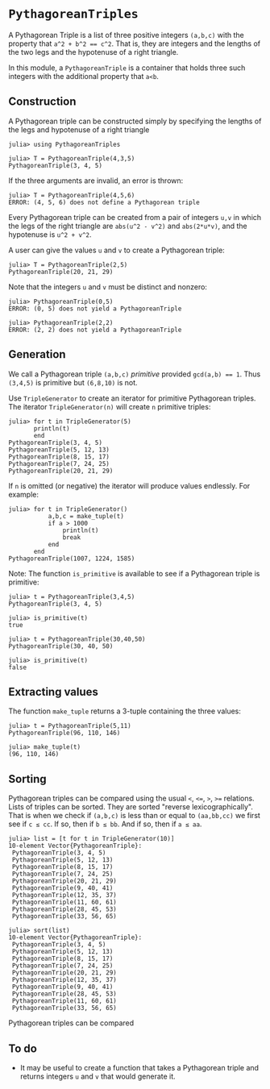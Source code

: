 # `PythagoreanTriples`
 
A Pythagorean Triple is a list of three positive integers `(a,b,c)` 
with the property that `a^2 + b^2 == c^2`. That is, they are integers and the lengths
of the two legs and the hypotenuse of a right triangle.

In this module, a `PythagoreanTriple` is a container that holds three such integers
with the additional property that `a<b`. 

## Construction

A Pythagorean triple can be constructed simply by specifying the lengths of the legs
and hypotenuse of a right triangle

```
julia> using PythagoreanTriples

julia> T = PythagoreanTriple(4,3,5)
PythagoreanTriple(3, 4, 5)
```

If the three arguments are invalid, an error is thrown:
```
julia> T = PythagoreanTriple(4,5,6)
ERROR: (4, 5, 6) does not define a Pythagorean triple
```



Every Pythagorean triple can be created from a pair of integers `u,v` in which the 
legs of the right triangle are `abs(u^2 - v^2)` and `abs(2*u*v)`, and the hypotenuse is
`u^2 + v^2`. 

A user can give the values `u` and `v` to create a Pythagorean triple:
```
julia> T = PythagoreanTriple(2,5)
PythagoreanTriple(20, 21, 29)
```

Note that the integers `u` and `v` must be distinct and nonzero:
```
julia> PythagoreanTriple(0,5)
ERROR: (0, 5) does not yield a PythagoreanTriple

julia> PythagoreanTriple(2,2)
ERROR: (2, 2) does not yield a PythagoreanTriple
```

## Generation

We call a Pythagorean triple `(a,b,c)` *primitive* provided `gcd(a,b) == 1`. 
Thus `(3,4,5)` is primitive but `(6,8,10)` is not. 

Use `TripleGenerator` to create an iterator for primitive Pythagorean triples. The
iterator `TripleGenerator(n)` will create `n` primitive triples:
```
julia> for t in TripleGenerator(5)
       println(t)
       end
PythagoreanTriple(3, 4, 5)
PythagoreanTriple(5, 12, 13)
PythagoreanTriple(8, 15, 17)
PythagoreanTriple(7, 24, 25)
PythagoreanTriple(20, 21, 29)
```

If `n` is omitted (or negative) the iterator will produce values endlessly.
For example:
```
julia> for t in TripleGenerator()
           a,b,c = make_tuple(t)
           if a > 1000
               println(t)
               break
           end
       end
PythagoreanTriple(1007, 1224, 1585)
```

Note: The function `is_primitive` is available to see if a Pythagorean triple
is primitive:
```
julia> t = PythagoreanTriple(3,4,5)
PythagoreanTriple(3, 4, 5)

julia> is_primitive(t)
true

julia> t = PythagoreanTriple(30,40,50)
PythagoreanTriple(30, 40, 50)

julia> is_primitive(t)
false
```


## Extracting values

The function `make_tuple` returns a 3-tuple containing the three values:
```
julia> t = PythagoreanTriple(5,11)
PythagoreanTriple(96, 110, 146)

julia> make_tuple(t)
(96, 110, 146)
```

## Sorting

Pythagorean triples can be compared using the usual `<`, `<=`, `>`, `>=` relations. 
Lists of triples can be sorted. They are sorted "reverse lexicographically". That is 
when we check if `(a,b,c)` is less than or equal to `(aa,bb,cc)` we first see if `c ≤ cc`.
If so, then if `b ≤ bb`. And if so, then if `a ≤ aa`. 

```
julia> list = [t for t in TripleGenerator(10)]
10-element Vector{PythagoreanTriple}:
 PythagoreanTriple(3, 4, 5)
 PythagoreanTriple(5, 12, 13)
 PythagoreanTriple(8, 15, 17)
 PythagoreanTriple(7, 24, 25)
 PythagoreanTriple(20, 21, 29)
 PythagoreanTriple(9, 40, 41)
 PythagoreanTriple(12, 35, 37)
 PythagoreanTriple(11, 60, 61)
 PythagoreanTriple(28, 45, 53)
 PythagoreanTriple(33, 56, 65)

julia> sort(list)
10-element Vector{PythagoreanTriple}:
 PythagoreanTriple(3, 4, 5)
 PythagoreanTriple(5, 12, 13)
 PythagoreanTriple(8, 15, 17)
 PythagoreanTriple(7, 24, 25)
 PythagoreanTriple(20, 21, 29)
 PythagoreanTriple(12, 35, 37)
 PythagoreanTriple(9, 40, 41)
 PythagoreanTriple(28, 45, 53)
 PythagoreanTriple(11, 60, 61)
 PythagoreanTriple(33, 56, 65)
 ```

Pythagorean triples can be compared
## To do

* It may be useful to create a function that takes a Pythagorean triple 
and returns  integers `u` and `v` that would generate it. 